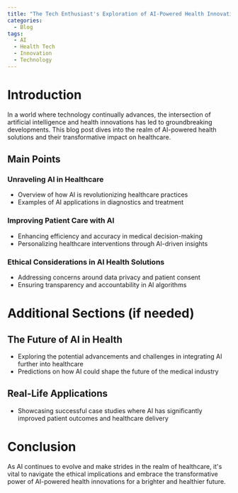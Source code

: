 ```yaml
---
title: "The Tech Enthusiast's Exploration of AI-Powered Health Innovations"
categories:
  - Blog
tags:
  - AI
  - Health Tech
  - Innovation
  - Technology
---
```


# Introduction
In a world where technology continually advances, the intersection of artificial intelligence and health innovations has led to groundbreaking developments. This blog post dives into the realm of AI-powered health solutions and their transformative impact on healthcare.

## Main Points
### Unraveling AI in Healthcare
- Overview of how AI is revolutionizing healthcare practices
- Examples of AI applications in diagnostics and treatment

### Improving Patient Care with AI
- Enhancing efficiency and accuracy in medical decision-making
- Personalizing healthcare interventions through AI-driven insights

### Ethical Considerations in AI Health Solutions
- Addressing concerns around data privacy and patient consent
- Ensuring transparency and accountability in AI algorithms

# Additional Sections (if needed)
## The Future of AI in Health
- Exploring the potential advancements and challenges in integrating AI further into healthcare
- Predictions on how AI could shape the future of the medical industry

## Real-Life Applications
- Showcasing successful case studies where AI has significantly improved patient outcomes and healthcare delivery

# Conclusion
As AI continues to evolve and make strides in the realm of healthcare, it's vital to navigate the ethical implications and embrace the transformative power of AI-powered health innovations for a brighter and healthier future.